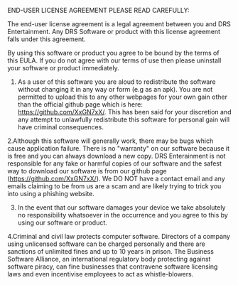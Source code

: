 END-USER LICENSE AGREEMENT PLEASE READ CAREFULLY:

The end-user license agreement is a legal agreement between you and DRS Entertainment. Any DRS Software or product with this license agreement falls under this agreement.

By using this software or product you agree to be bound by the terms of this EULA. If you do not agree with our terms of use then please uninstall your software or product immediately.

1. As a user of this software you are aloud to redistribute the software without changing it in any way   or form (e.g as an apk). You are not permitted to upload this to any other webpages for your own gain other than the official github page which is here: https://github.com/XxGN7xX/. This has been said for your discretion and any attempt to unlawfully redistribute this software for personal gain will have criminal consequences.

2.Although this software will generally work, there may be bugs which cause application failure. There is no "warranty" on our software because it is free and you can always download a new copy. DRS Enterainment is not responsible for any fake or harmful copies of our software and the safest way to download our software is from our github page (https://github.com/XxGN7xX/). We DO NOT have a contact email and any emails claiming to be from us are a scam and are likely trying to trick you into using a phishing website.

3. In the event that our software damages your device we take absolutely no responsibility whatsoever in the occurrence and you agree to this by using our software or product.

4.Criminal and civil law protects computer software. Directors of a company using unlicensed software can be charged personally and there are sanctions of unlimited fines and up to 10 years in prison. The Business Software Alliance, an international regulatory body protecting against software piracy, can fine businesses that contravene software licensing laws and even incentivise employees to act as whistle-blowers.
